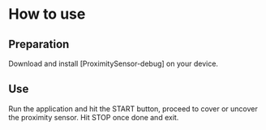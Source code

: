 # How to use

## Preparation

Download and install [ProximitySensor-debug] on your device.


## Use

Run the application and hit the START button, proceed to cover or uncover the proximity sensor.
Hit STOP once done and exit.
